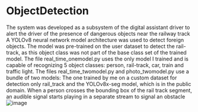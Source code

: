 # ObjectDetection
The system was developed as a subsystem of the digital assistant driver to alert the driver of the presence of dangerous objects near the railway track
A YOLOv8 neural network model architecture was used to detect foreign objects.
The model was pre-trained on the user dataset to detect the rail-track, as this object class was not part of the base class set of the trained model.
The file real_time_onemodel.py uses the only model I trained and is capable of recognizing 5 object classes: person, rail-track, car, train and traffic light.
The files real_time_twomodel.py and photo_twomodel.py use a bundle of two models: The one trained by me on a custom dataset for detection only rail_track and the YOLOv8x-seg model, which is in the public domain.
When a person crosses the bounding box of the rail track segment, an audible signal starts playing in a separate stream to signal an obstacle
![image](https://github.com/drinkmorewaterz/ObjectDetection/assets/124874733/2de55e2d-191d-4f97-8273-9b028132e660)
